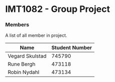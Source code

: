 # IMT1082 - Group Project

### Members

A list of all member in project.

| Name | Student Number |
| ------ | ------ |
| Vegard Skulstad | 745790 |
| Rune Bergh | 473118 |
| Robin Nydahl | 473134 |
